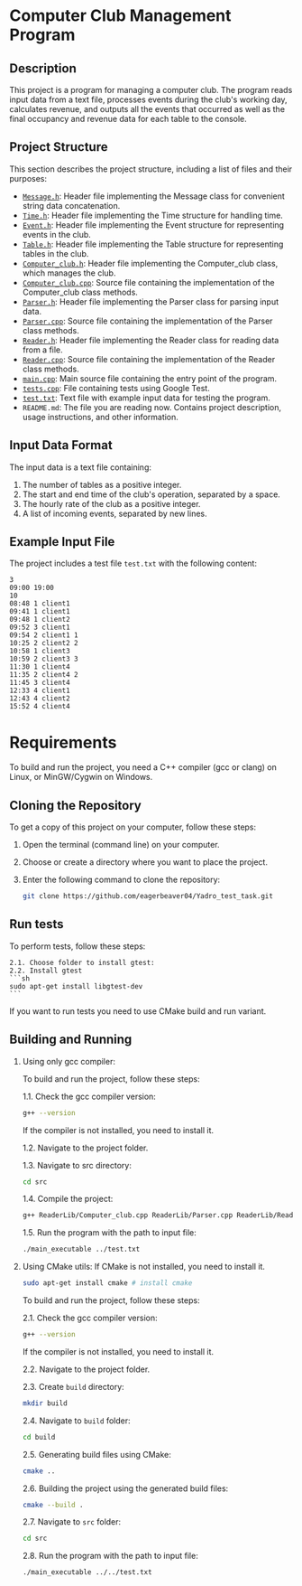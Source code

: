 # Computer Club Management Program

## Description
This project is a program for managing a computer club. The program reads input data from a text file, processes events during the club's working day, calculates revenue, and outputs all the events that occurred as well as the final occupancy and revenue data for each table to the console.

## Project Structure

This section describes the project structure, including a list of files and their purposes:

- [`Message.h`](src/ReaderLib/Message.h): Header file implementing the Message class for convenient string data concatenation.
- [`Time.h`](src/ReaderLib/Time.h): Header file implementing the Time structure for handling time.
- [`Event.h`](src/ReaderLib/Event.h): Header file implementing the Event structure for representing events in the club.
- [`Table.h`](src/ReaderLib/Table.h): Header file implementing the Table structure for representing tables in the club.
- [`Computer_club.h`](src/ReaderLib/Computer_club.h): Header file implementing the Computer_club class, which manages the club.
- [`Computer_club.cpp`](src/ReaderLib/Computer_club.cpp): Source file containing the implementation of the Computer_club class methods.
- [`Parser.h`](src/ReaderLib/Parser.h): Header file implementing the Parser class for parsing input data.
- [`Parser.cpp`](src/ReaderLib/Parser.cpp): Source file containing the implementation of the Parser class methods.
- [`Reader.h`](src/ReaderLib/Reader.h): Header file implementing the Reader class for reading data from a file.
- [`Reader.cpp`](src/ReaderLib/Reader.cpp): Source file containing the implementation of the Reader class methods.
- [`main.cpp`](src/main.cpp): Main source file containing the entry point of the program.
- [`tests.cpp`](tests/tests.cpp): File containing tests using Google Test.
- [`test.txt`](test.txt): Text file with example input data for testing the program.
- `README.md`: The file you are reading now. Contains project description, usage instructions, and other information.

## Input Data Format
The input data is a text file containing:

1. The number of tables as a positive integer.
2. The start and end time of the club's operation, separated by a space.
3. The hourly rate of the club as a positive integer.
4. A list of incoming events, separated by new lines.

## Example Input File
The project includes a test file `test.txt` with the following content:  
```
3  
09:00 19:00  
10  
08:48 1 client1  
09:41 1 client1  
09:48 1 client2  
09:52 3 client1  
09:54 2 client1 1  
10:25 2 client2 2  
10:58 1 client3  
10:59 2 client3 3  
11:30 1 client4  
11:35 2 client4 2  
11:45 3 client4  
12:33 4 client1  
12:43 4 client2  
15:52 4 client4  
```
# Requirements
To build and run the project, you need a C++ compiler (gcc or clang) on Linux, or MinGW/Cygwin on Windows.

## Cloning the Repository
To get a copy of this project on your computer, follow these steps:

1. Open the terminal (command line) on your computer.

2. Choose or create a directory where you want to place the project.

3. Enter the following command to clone the repository:

   ```sh
   git clone https://github.com/eagerbeaver04/Yadro_test_task.git
   ```

## Run tests
 To perform tests, follow these steps:

    2.1. Choose folder to install gtest:
    2.2. Install gtest
    ```sh
    sudo apt-get install libgtest-dev
    ```
    
If you want to run tests you need to use CMake build and run variant.

## Building and Running

1. Using only gcc compiler:

    To build and run the project, follow these steps:

    1.1. Check the gcc compiler version:
    ```sh
    g++ --version
    ```
    If the compiler is not installed, you need to install it.

    1.2. Navigate to the project folder.

    1.3. Navigate to src directory:
    ```sh
    cd src
    ```
    
    1.4. Compile the project:
    ```sh
    g++ ReaderLib/Computer_club.cpp ReaderLib/Parser.cpp ReaderLib/Reader.cpp main.cpp -o main_executable
    ```

    1.5. Run the program with the path to input file:
    ```sh
    ./main_executable ../test.txt
    ```

2. Using CMake utils:
    If CMake is not installed, you need to install it.
    ```sh
    sudo apt-get install cmake # install cmake
    ```
    To build and run the project, follow these steps:

    2.1. Check the gcc compiler version:
    ```sh
    g++ --version
    ```
    If the compiler is not installed, you need to install it.

    2.2. Navigate to the project folder.

    2.3. Create `build` directory:
    ```sh
    mkdir build
    ```

    2.4. Navigate to `build` folder:
    ```sh
    cd build
    ```

    2.5. Generating build files using CMake:
    ```sh
    cmake ..
    ```

    2.6. Building the project using the generated build files:
    ```sh
    cmake --build .
    ```

    2.7. Navigate to `src` folder:
    ```sh
    cd src
    ```

    2.8. Run the program with the path to input file:
    ```sh
    ./main_executable ../../test.txt
    ```



